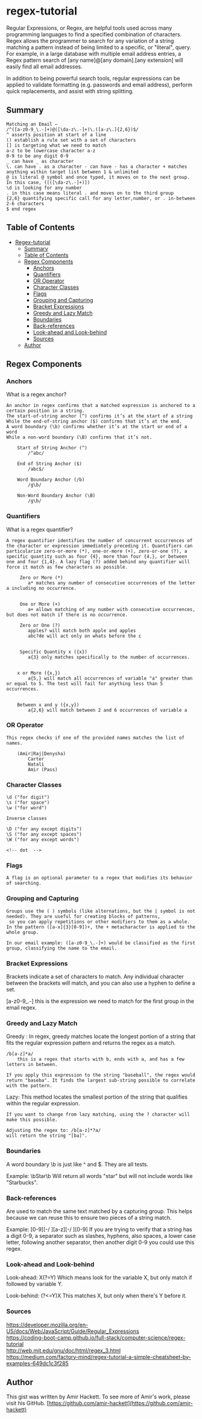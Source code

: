 # regex-tutorial

Regular Expressions, or Regex, are helpful tools used across many programming languages to find a specified combination of characters. Regex allows the programmer to search for any variation of a string matching a pattern instead of being limited to a specific, or "literal", query. For example, in a large database with multiple email address entries, a Regex pattern search of [any name]@[any domain].[any extension] will easily find all email addresses.

In addition to being powerful search tools, regular expressions can be applied to validate formatting (e.g. passwords and email address), perform quick replacements, and assist with string splitting.

## Summary
    Matching an Email –
    /^([a-z0-9_\.-]+)@([\da-z\.-]+)\.([a-z\.]{2,6})$/
    ^ asserts position at start of a line
    () establish a rule set with a set of characters
    [] is targeting what we need to match
    a-z to be lowercase character a-z
    0-9 to be any digit 0-9
    _ can have _ as character
    \. can have . as a character - can have - has a character + matches anything within target list between 1 & unlimited
    @ is literal @ symbol and once typed, it moves on to the next group. In this case, ([([\da-z\.-]+)])
    \d is looking for any number
    . in this case means literal . and moves on to the third group
    {2,6} quantifying specific call for any letter,number, or . in-between 2-6 characters
    $ end regex

## Table of Contents

- [Regex-tutorial](#regex-tutorial)
  - [Summary](#summary)
  - [Table of Contents](#table-of-contents)
  - [Regex Components](#regex-components)
    - [Anchors](#anchors)
    - [Quantifiers](#quantifiers)
    - [OR Operator](#or-operator)
    - [Character Classes](#character-classes)
    - [Flags](#flags)
    - [Grouping and Capturing](#grouping-and-capturing)
    - [Bracket Expressions](#bracket-expressions)
    - [Greedy and Lazy Match](#greedy-and-lazy-match)
    - [Boundaries](#boundaries)
    - [Back-references](#back-references)
    - [Look-ahead and Look-behind](#look-ahead-and-look-behind)
    - [Sources](#sources)
  - [Author](#author)

## Regex Components

### Anchors

What is a regex anchor?

    An anchor in regex confirms that a matched expression is anchored to a certain position in a string. 
    The start-of-string anchor (^) confirms it’s at the start of a string
    While the end-of-string anchor ($) confirms that it’s at the end.
    A word boundary (\b) confirms whether it’s at the start or end of a word
    While a non-word boundary (\B) confirms that it’s not.

        Start of String Anchor (^)
            /^abc/

        End of String Anchor ($)
            /abc$/

        Word Boundary Anchor (/b)
            /g\b/

        Non-Word Boundary Anchor (\B)
            /g\b/

### Quantifiers

What is a regex quantifier?

    A regex quantifier identifies the number of concurrent occurrences of the character or expression immediately preceding it. Quantifiers can particularize zero-or-more (*), one-or-more (+), zero-or-one (?), a specific quantity such as four {4}, more than four {4,}, or between one and four {1,4}. A lazy flag (?) added behind any quantifier will force it match as few characters as possible.

         Zero or More (*)
            a* matches any number of consecutive occurrences of the letter a including no occurrence.


         One or More (+)
            a+ allows matching of any number with consecutive occurrences, but does not match if there is no occurrence.

         Zero or One (?)
            apples? will match both apple and apples
            abc?de will act only on whats before the c


         Specific Quantity x ({x})
            a{3} only matches specifically to the number of occurrences.


        x or More ({x,})
            a{5,} will match all occurrences of variable "a" greater than or equal to 5. The test will fail for anything less than 5 occurrences.


        Between x and y ({x,y})
            a{2,6} will match between 2 and 6 occurrences of variable a

### OR Operator

    This regex checks if one of the provided names matches the list of names.

        (Amir|Raj|Denysha)
            Carter
            Natali
            Amir (Pass)

### Character Classes

    \d ("for digit")
    \s ("for space")
    \w ("for word")

    Inverse classes

    \D ("for any except digits")
    \S ("for any except spaces")
    \W ("for any except words")

    <!-- dot  -->

### Flags

    A flag is an optional parameter to a regex that modifies its behavior of searching.

### Grouping and Capturing

    Groups use the ( ) symbols (like alternations, but the | symbol is not needed). They are useful for creating blocks of patterns,
     so you can apply repetitions or other modifiers to them as a whole. In the pattern ([a-x]{3}[0-9])+, the + metacharacter is applied to the whole group.

    In our email example: ([a-z0-9_\.-]+) would be classified as the first group, classifying the name to the email.

### Bracket Expressions

Brackets indicate a set of characters to match. Any individual character between the brackets will match, and you can also use a hyphen to define a set.

[a-z0-9_\.-] this is the expression we need to match for the first group in the email regex.

### Greedy and Lazy Match

Greedy : 
    In regex, greedy matches locate the longest portion of a string that fits the regular expression pattern and returns the regex as a match.

    /b[a-z]*a/
        this is a regex that starts with b, ends with a, and has a few letters in between.

    If you apply this expression to the string "baseball", the regex would return "baseba". It finds the largest sub-string possible to correlate with the pattern.

Lazy:
    This method locates the smallest portion of the string that qualifies within the regular expression.

    If you want to change from lazy matching, using the ? character will make this possible. 

    Adjusting the regex to: /b[a-z]*?a/ 
    will return the string "[ba]".

### Boundaries
A word boundary \b is just like ^ and $. They are all tests.

Example: \bStar\b
    Will return all words "star" but will not include words like "Starbucks".

### Back-references
Are used to match the same text matched by a capturing group. 
This helps because we can reuse this to ensure two pieces of a string match.

Example: [0-9][-/ ][a-z][-/ ][0-9]
    If you are trying to verify that a string has a digit 0-9, a separator such as slashes, hyphens, also spaces, a lower case letter, following another separator, then another digit 0-9 you could use this regex.

### Look-ahead and Look-behind

Look-ahead: X(?=Y) Which means look for the variable X, but only match if followed by variable Y. 

Look-behind: (?<=Y)X This matches X, but only when there's Y before it.

### Sources
https://developer.mozilla.org/en-US/docs/Web/JavaScript/Guide/Regular_Expressions<br>
https://coding-boot-camp.github.io/full-stack/computer-science/regex-tutorial <br>
http://web.mit.edu/gnu/doc/html/regex_3.html<br>
https://medium.com/factory-mind/regex-tutorial-a-simple-cheatsheet-by-examples-649dc1c3f285<br>

## Author

This gist was written by Amir Hackett. To see more of Amir's work, please visit his GitHub.
    [https://github.com/amir-hackett](https://github.com/amir-hackett)
